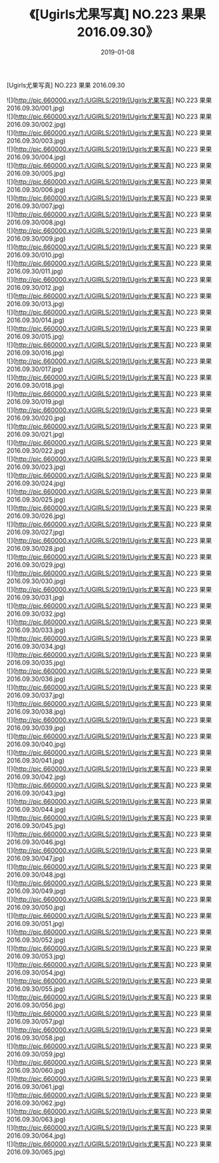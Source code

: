 ﻿---
layout: post
title:  《[Ugirls尤果写真] NO.223 果果 2016.09.30》
date:   2019-01-08
img: http://pic.660000.xyz/1:/UGIRLS/2019/[Ugirls尤果写真] NO.223 果果 2016.09.30/000.jpg
categories: [美女, 清纯, 唯美]
---

[Ugirls尤果写真] NO.223 果果 2016.09.30

 ![](http://pic.660000.xyz/1:/UGIRLS/2019/[Ugirls尤果写真] NO.223 果果 2016.09.30/001.jpg) <br>![](http://pic.660000.xyz/1:/UGIRLS/2019/[Ugirls尤果写真] NO.223 果果 2016.09.30/002.jpg) <br>![](http://pic.660000.xyz/1:/UGIRLS/2019/[Ugirls尤果写真] NO.223 果果 2016.09.30/003.jpg) <br>![](http://pic.660000.xyz/1:/UGIRLS/2019/[Ugirls尤果写真] NO.223 果果 2016.09.30/004.jpg) <br>![](http://pic.660000.xyz/1:/UGIRLS/2019/[Ugirls尤果写真] NO.223 果果 2016.09.30/005.jpg) <br>![](http://pic.660000.xyz/1:/UGIRLS/2019/[Ugirls尤果写真] NO.223 果果 2016.09.30/006.jpg) <br>![](http://pic.660000.xyz/1:/UGIRLS/2019/[Ugirls尤果写真] NO.223 果果 2016.09.30/007.jpg) <br>![](http://pic.660000.xyz/1:/UGIRLS/2019/[Ugirls尤果写真] NO.223 果果 2016.09.30/008.jpg) <br>![](http://pic.660000.xyz/1:/UGIRLS/2019/[Ugirls尤果写真] NO.223 果果 2016.09.30/009.jpg) <br>![](http://pic.660000.xyz/1:/UGIRLS/2019/[Ugirls尤果写真] NO.223 果果 2016.09.30/010.jpg) <br>![](http://pic.660000.xyz/1:/UGIRLS/2019/[Ugirls尤果写真] NO.223 果果 2016.09.30/011.jpg) <br>![](http://pic.660000.xyz/1:/UGIRLS/2019/[Ugirls尤果写真] NO.223 果果 2016.09.30/012.jpg) <br>![](http://pic.660000.xyz/1:/UGIRLS/2019/[Ugirls尤果写真] NO.223 果果 2016.09.30/013.jpg) <br>![](http://pic.660000.xyz/1:/UGIRLS/2019/[Ugirls尤果写真] NO.223 果果 2016.09.30/014.jpg) <br>![](http://pic.660000.xyz/1:/UGIRLS/2019/[Ugirls尤果写真] NO.223 果果 2016.09.30/015.jpg) <br>![](http://pic.660000.xyz/1:/UGIRLS/2019/[Ugirls尤果写真] NO.223 果果 2016.09.30/016.jpg) <br>![](http://pic.660000.xyz/1:/UGIRLS/2019/[Ugirls尤果写真] NO.223 果果 2016.09.30/017.jpg) <br>![](http://pic.660000.xyz/1:/UGIRLS/2019/[Ugirls尤果写真] NO.223 果果 2016.09.30/018.jpg) <br>![](http://pic.660000.xyz/1:/UGIRLS/2019/[Ugirls尤果写真] NO.223 果果 2016.09.30/019.jpg) <br>![](http://pic.660000.xyz/1:/UGIRLS/2019/[Ugirls尤果写真] NO.223 果果 2016.09.30/020.jpg) <br>![](http://pic.660000.xyz/1:/UGIRLS/2019/[Ugirls尤果写真] NO.223 果果 2016.09.30/021.jpg) <br>![](http://pic.660000.xyz/1:/UGIRLS/2019/[Ugirls尤果写真] NO.223 果果 2016.09.30/022.jpg) <br>![](http://pic.660000.xyz/1:/UGIRLS/2019/[Ugirls尤果写真] NO.223 果果 2016.09.30/023.jpg) <br>![](http://pic.660000.xyz/1:/UGIRLS/2019/[Ugirls尤果写真] NO.223 果果 2016.09.30/024.jpg) <br>![](http://pic.660000.xyz/1:/UGIRLS/2019/[Ugirls尤果写真] NO.223 果果 2016.09.30/025.jpg) <br>![](http://pic.660000.xyz/1:/UGIRLS/2019/[Ugirls尤果写真] NO.223 果果 2016.09.30/026.jpg) <br>![](http://pic.660000.xyz/1:/UGIRLS/2019/[Ugirls尤果写真] NO.223 果果 2016.09.30/027.jpg) <br>![](http://pic.660000.xyz/1:/UGIRLS/2019/[Ugirls尤果写真] NO.223 果果 2016.09.30/028.jpg) <br>![](http://pic.660000.xyz/1:/UGIRLS/2019/[Ugirls尤果写真] NO.223 果果 2016.09.30/029.jpg) <br>![](http://pic.660000.xyz/1:/UGIRLS/2019/[Ugirls尤果写真] NO.223 果果 2016.09.30/030.jpg) <br>![](http://pic.660000.xyz/1:/UGIRLS/2019/[Ugirls尤果写真] NO.223 果果 2016.09.30/031.jpg) <br>![](http://pic.660000.xyz/1:/UGIRLS/2019/[Ugirls尤果写真] NO.223 果果 2016.09.30/032.jpg) <br>![](http://pic.660000.xyz/1:/UGIRLS/2019/[Ugirls尤果写真] NO.223 果果 2016.09.30/033.jpg) <br>![](http://pic.660000.xyz/1:/UGIRLS/2019/[Ugirls尤果写真] NO.223 果果 2016.09.30/034.jpg) <br>![](http://pic.660000.xyz/1:/UGIRLS/2019/[Ugirls尤果写真] NO.223 果果 2016.09.30/035.jpg) <br>![](http://pic.660000.xyz/1:/UGIRLS/2019/[Ugirls尤果写真] NO.223 果果 2016.09.30/036.jpg) <br>![](http://pic.660000.xyz/1:/UGIRLS/2019/[Ugirls尤果写真] NO.223 果果 2016.09.30/037.jpg) <br>![](http://pic.660000.xyz/1:/UGIRLS/2019/[Ugirls尤果写真] NO.223 果果 2016.09.30/038.jpg) <br>![](http://pic.660000.xyz/1:/UGIRLS/2019/[Ugirls尤果写真] NO.223 果果 2016.09.30/039.jpg) <br>![](http://pic.660000.xyz/1:/UGIRLS/2019/[Ugirls尤果写真] NO.223 果果 2016.09.30/040.jpg) <br>![](http://pic.660000.xyz/1:/UGIRLS/2019/[Ugirls尤果写真] NO.223 果果 2016.09.30/041.jpg) <br>![](http://pic.660000.xyz/1:/UGIRLS/2019/[Ugirls尤果写真] NO.223 果果 2016.09.30/042.jpg) <br>![](http://pic.660000.xyz/1:/UGIRLS/2019/[Ugirls尤果写真] NO.223 果果 2016.09.30/043.jpg) <br>![](http://pic.660000.xyz/1:/UGIRLS/2019/[Ugirls尤果写真] NO.223 果果 2016.09.30/044.jpg) <br>![](http://pic.660000.xyz/1:/UGIRLS/2019/[Ugirls尤果写真] NO.223 果果 2016.09.30/045.jpg) <br>![](http://pic.660000.xyz/1:/UGIRLS/2019/[Ugirls尤果写真] NO.223 果果 2016.09.30/046.jpg) <br>![](http://pic.660000.xyz/1:/UGIRLS/2019/[Ugirls尤果写真] NO.223 果果 2016.09.30/047.jpg) <br>![](http://pic.660000.xyz/1:/UGIRLS/2019/[Ugirls尤果写真] NO.223 果果 2016.09.30/048.jpg) <br>![](http://pic.660000.xyz/1:/UGIRLS/2019/[Ugirls尤果写真] NO.223 果果 2016.09.30/049.jpg) <br>![](http://pic.660000.xyz/1:/UGIRLS/2019/[Ugirls尤果写真] NO.223 果果 2016.09.30/050.jpg) <br>![](http://pic.660000.xyz/1:/UGIRLS/2019/[Ugirls尤果写真] NO.223 果果 2016.09.30/051.jpg) <br>![](http://pic.660000.xyz/1:/UGIRLS/2019/[Ugirls尤果写真] NO.223 果果 2016.09.30/052.jpg) <br>![](http://pic.660000.xyz/1:/UGIRLS/2019/[Ugirls尤果写真] NO.223 果果 2016.09.30/053.jpg) <br>![](http://pic.660000.xyz/1:/UGIRLS/2019/[Ugirls尤果写真] NO.223 果果 2016.09.30/054.jpg) <br>![](http://pic.660000.xyz/1:/UGIRLS/2019/[Ugirls尤果写真] NO.223 果果 2016.09.30/055.jpg) <br>![](http://pic.660000.xyz/1:/UGIRLS/2019/[Ugirls尤果写真] NO.223 果果 2016.09.30/056.jpg) <br>![](http://pic.660000.xyz/1:/UGIRLS/2019/[Ugirls尤果写真] NO.223 果果 2016.09.30/057.jpg) <br>![](http://pic.660000.xyz/1:/UGIRLS/2019/[Ugirls尤果写真] NO.223 果果 2016.09.30/058.jpg) <br>![](http://pic.660000.xyz/1:/UGIRLS/2019/[Ugirls尤果写真] NO.223 果果 2016.09.30/059.jpg) <br>![](http://pic.660000.xyz/1:/UGIRLS/2019/[Ugirls尤果写真] NO.223 果果 2016.09.30/060.jpg) <br>![](http://pic.660000.xyz/1:/UGIRLS/2019/[Ugirls尤果写真] NO.223 果果 2016.09.30/061.jpg) <br>![](http://pic.660000.xyz/1:/UGIRLS/2019/[Ugirls尤果写真] NO.223 果果 2016.09.30/062.jpg) <br>![](http://pic.660000.xyz/1:/UGIRLS/2019/[Ugirls尤果写真] NO.223 果果 2016.09.30/063.jpg) <br>![](http://pic.660000.xyz/1:/UGIRLS/2019/[Ugirls尤果写真] NO.223 果果 2016.09.30/064.jpg) <br>![](http://pic.660000.xyz/1:/UGIRLS/2019/[Ugirls尤果写真] NO.223 果果 2016.09.30/065.jpg) <br>